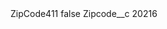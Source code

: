 <?xml version="1.0" encoding="UTF-8"?>
<CustomMetadata xmlns="http://soap.sforce.com/2006/04/metadata" xmlns:xsi="http://www.w3.org/2001/XMLSchema-instance" xmlns:xsd="http://www.w3.org/2001/XMLSchema">
    <label>ZipCode411</label>
    <protected>false</protected>
    <values>
        <field>Zipcode__c</field>
        <value xsi:type="xsd:string">20216</value>
    </values>
</CustomMetadata>
